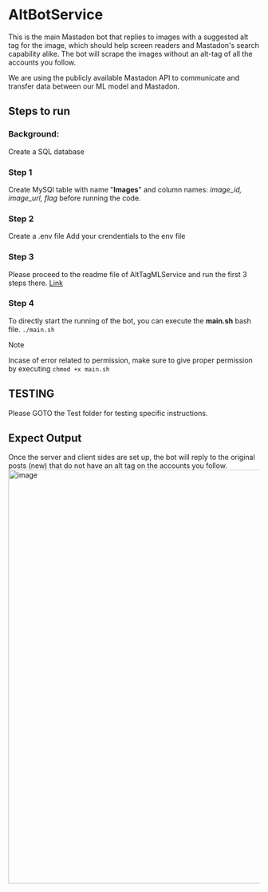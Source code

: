 # AltBotService

This is the main Mastadon bot that replies to images with a suggested alt tag for the image, which should help screen readers and Mastadon's search capability alike. The bot will scrape the images without an alt-tag of all the accounts you follow.

We are using the publicly available Mastadon API to communicate and transfer data between our ML model and Mastadon.

## Steps to run

### Background:

Create a SQL database

### Step 1

Create MySQl table with name "**Images**" and column names: _image_id, image_url, flag_ before running the code.

### Step 2

Create a .env file
Add your crendentials to the env file

### Step 3

Please proceed to the readme file of AltTagMLService and run the first 3 steps there. [Link](../ALTTagMLService/README.md)

### Step 4

To directly start the running of the bot, you can execute the **main.sh** bash file.
`./main.sh`

> [!NOTE]
> Incase of error related to permission, make sure to give proper permission by executing `chmod +x main.sh`

## TESTING

Please GOTO the Test folder for testing specific instructions.


## Expect Output
Once the server and client sides are set up, the bot will reply to the original posts (new) that do not have an alt tag on the accounts you follow.
<img width="829" alt="image" src="https://github.com/CSE210-Fall23-Team2/AltBot/assets/34372501/933f82a7-31ee-4f0e-82ab-1696b72a53c5">


